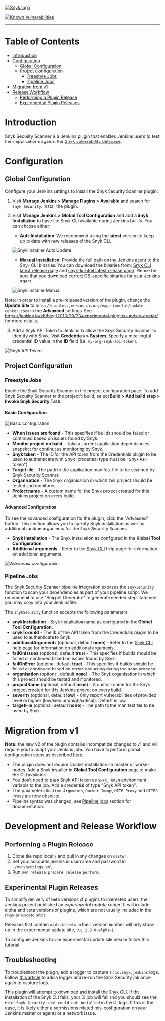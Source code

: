 [![Snyk logo](https://snyk.io/style/asset/logo/snyk-print.svg)](https://snyk.io)

[![Known Vulnerabilities](https://snyk.io/test/github/jenkinsci/snyk-security-scanner-plugin/badge.svg)](https://snyk.io/test/github/jenkinsci/snyk-security-scanner-plugin)

***

# Table of Contents
- [Introduction](#introduction)
- [Configuration](#configuration)
  - [Global Configuration](#global-configuration)
  - [Project Configuration](#project-configuration)
    - [Freestyle Jobs](#freestyle-jobs)
    - [Pipeline Jobs](#pipeline-jobs)
- [Migration from v1](#migration-from-v1)
- [Release Workflow](#release-workflow)
  - [Performing a Plugin Release](#performing-a-plugin-release)
  - [Experimental Plugin Releases](#experimental-plugin-releases)


# Introduction

Snyk Security Scanner is a Jenkins plugin that enables Jenkins users to test their applications against the [Snyk vulnerability database](https://snyk.io/vuln).


# Configuration

## Global Configuration

Configure your Jenkins settings to install the Snyk Security Scanner plugin:
1. Visit **Manage Jenkins > Manage Plugins > Available** and search for `Snyk Security`. Install the plugin.
2. Visit **Manage Jenkins > Global Tool Configuration** and add a **Snyk Installation** to have the Snyk CLI available during Jenkins builds. You can choose either:

   - **Auto Installation**: We recommend using the **latest** version to keep up to date with new releases of the Snyk CLI.

   ![Snyk Installer Auto Update](docs/snyk_configuration_installation_auto-update_v2.png)

   - **Manual Installation**: Provide the full path on the Jenkins agent to the Snyk CLI binaries. You can download the binaries from: [Snyk CLI latest release page](https://github.com/snyk/snyk/releases/latest) and [snyk-to-html latest release page](https://github.com/snyk/snyk-to-html/releases/latest). Please be sure that you download correct OS-specific binaries for your Jenkins agent.

   ![Snyk Installer Manual](docs/snyk_configuration_installation_manual_v2.png)

Note: in order to install a pre-released version of the plugin, change the **Update Site** to `http://updates.jenkins-ci.org/experimental/update-center.json` in the **Advanced** settings. See https://jenkins.io/zh/blog/2013/09/23/experimental-plugins-update-center/ for more details.

3. Add a Snyk API Token to Jenkins to allow the Snyk Security Scanner to identify with Snyk.
Visit **Credentials > System**. Specify a meaningful credential ID value in the **ID** field (i.e. `my-org-snyk-api-token`).

![Snyk API Token](docs/snyk_configuration_token_v2.png)


## Project Configuration

### Freestyle Jobs

Enable the Snyk Security Scanner in the project configuration page. To add Snyk Security Scanner to the project's build, select **Build > Add build step > Invoke Snyk Security Task**.

#### Basic Configuration

![Basic configuration](docs/snyk_buildstep_basic_v2.png)

- **When issues are found** - This specifies if builds should be failed or continued based on issues found by Snyk.
- **Monitor project on build** - Take a current application dependencies snapshot for continuous monitoring by Snyk.
- **Snyk token** - The ID for the API token from the Credentials plugin to be used to authenticate with Snyk (credential type must be "Snyk API token").
- **Target file** - The path to the application manifest file to be scanned by Snyk Security Scanner.
- **Organisation** - The Snyk organisation in which this project should be tested and monitored.
- **Project name** - A custom name for the Snyk project created for this Jenkins project on every build.

#### Advanced Configuration

To see the advanced configuration for the plugin, click the "Advanced" button. This section allows you to specify Snyk installation as well as additional runtime arguments for the Snyk Security Scanner.

- **Snyk installation** - The Snyk installation as configured in the **Global Tool Configuration**.
- **Additional arguments** - Refer to the [Snyk CLI](https://snyk.io/docs/using-snyk/) help page for information on additional arguments.

![Advanced configuration](docs/snyk_buildstep_advanced_v2.png)


### Pipeline Jobs

The Snyk Security Scanner pipeline integration exposes the `snykSecurity` function to scan your dependencies as part of your pipeline script. We recommend to use "Snippet Generator" to generate needed step statement you may copy into your Jenkinsfile.

The `snykSecurity` function accepts the following parameters:

- **snykInstallation** - Snyk installation name as configured in the **Global Tool Configuration**.
- **snykTokenId** - The ID of the API token from the Credentials plugin to be used to authenticate to Snyk.
- **additionalArguments** (optional, default **none**) - Refer to the [Snyk CLI](https://snyk.io/docs/using-snyk/) help page for information on additional arguments.
- **failOnIssues** (optional, default **true**) - This specifies if builds should be failed or continued based on issues found by Snyk.
- **failOnError** (optional, default **true**) - This specifies if builds should be failed or continued based on errors occurring during the scan process.
- **organisation** (optional, default **none**) - The Snyk organisation in which this project should be tested and monitored.
- **projectName** (optional, default **none**) - A custom name for the Snyk project created for this Jenkins project on every build.
- **severity** (optional, default **low**) - Only report vulnerabilities of provided level or higher (low/medium/high/critical). Default is low.
- **targetFile** (optional, default **none**) - The path to the manifest file to be used by Snyk.


# Migration from v1

**Note:** the new v2 of the plugin contains incompatible changes to v1 and will require you to adapt your Jenkins jobs. You have to perform global configuration steps as described [here](#global-configuration).

- The plugin does not require Docker installation on master or worker nodes. Add a Snyk installer in **Global Tool Configuration** page to make the CLI available.
- You don't need to pass Snyk API token as `SNYK_TOKEN` environment variable to the job. Add a credential of type "Snyk API token".
- The parameters `Runtime Arguments`, `Docker Image`, `HTTP Proxy` and `HTTPS Proxy` are now obsolete.
- Pipeline syntax was changed, see [Pipeline jobs](#pipeline-jobs) section for documentation.


# Development and Release Workflow

## Performing a Plugin Release

1. Clone the repo locally and pull in any changes on `master`.
2. Set your accounts.jenkins.io username and password in `./mvn/settings.xml`.
3. Run `mvn release:prepare release:perform`.

## Experimental Plugin Releases

To simplify delivery of beta versions of plugins to interested users, the Jenkins project published an *experimental update center*. It will
include alpha and beta versions of plugins, which are not usually included in the regular update sites.

Releases that contain `alpha` or `beta` in their version number will only show up in the experimental update site, e.g. `2.0.0-alpha-1`.

To configure Jenkins to use experimental update site please follow this [tutorial](https://jenkins.io/doc/developer/publishing/releasing-experimental-updates).

## Troubleshooting

To troubleshoot the plugin, add a logger to capture all `io.snyk.jenkins` logs. Follow [this article](https://support.cloudbees.com/hc/en-us/articles/204880580-How-do-I-create-a-logger-in-Jenkins-for-troubleshooting-and-diagnostic-information-) to add a logger and re-run the Snyk Security job once again to capture logs.

This plugin will attempt to download and install the Snyk CLI. If the installation of the Snyk CLI fails, your CI job will fail and you should see the error `Snyk Security tool could not installed` in the CI logs. If this is the case, it is likely either a permissions related mis-configuration on your Jenkins master or agents or a network issue.

